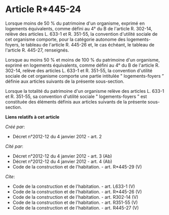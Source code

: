 # Article R*445-24

Lorsque moins de 50 % du patrimoine d'un organisme, exprimé en logements équivalents, comme défini au 4° du B de l'article R.
302-14, relève des articles L. 633-1 et R. 351-55, la convention d'utilité sociale de cet organisme comporte, pour la
catégorie autonome des logements-foyers, le tableau de l'article R. 445-26 et, le cas échéant, le tableau de l'article R.
445-27, renseignés. 

Lorsque au moins 50 % et moins de 100 % du patrimoine d'un organisme, exprimé en logements équivalents, comme défini au 4° du
B de l'article R. 302-14, relève des articles L. 633-1 et R. 351-55, la convention d'utilité sociale de cet organisme
comporte une partie intitulée " logements-foyers ” définie aux articles suivants de la présente sous-section. 

Lorsque la totalité du patrimoine d'un organisme relève des articles L. 633-1 et R. 351-55, sa convention d'utilité sociale "
logements-foyers ” est constituée des éléments définis aux articles suivants de la présente sous-section.

**Liens relatifs à cet article**

_Créé par_:

  - Décret n°2012-12 du 4 janvier 2012 - art. 2

_Cité par_:

  - Décret n°2012-12 du 4 janvier 2012 - art. 3 (Ab)
  - Décret n°2012-12 du 4 janvier 2012 - art. 4 (Ab)
  - Code de la construction et de l'habitation. - art. R*445-29 (V)

_Cite_:

  - Code de la construction et de l'habitation. - art. L633-1 (V)
  - Code de la construction et de l'habitation. - art. R*445-26 (V)
  - Code de la construction et de l'habitation. - art. R302-14 (V)
  - Code de la construction et de l'habitation. - art. R351-55 (V)
  - Code de la construction et de l'habitation. - art. R445-27 (V)
